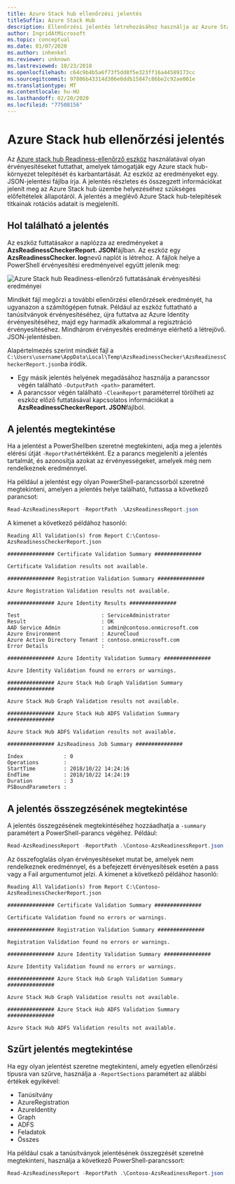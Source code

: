 ```yaml
---
title: Azure Stack hub ellenőrzési jelentés
titleSuffix: Azure Stack Hub
description: Ellenőrzési jelentés létrehozásához használja az Azure Stack hub Readiness-ellenőrző eszközt.
author: IngridAtMicrosoft
ms.topic: conceptual
ms.date: 01/07/2020
ms.author: inhenkel
ms.reviewer: unknown
ms.lastreviewed: 10/23/2018
ms.openlocfilehash: c64c9b4b5a6f73f5dd8f5e323ff16a44589173cc
ms.sourcegitcommit: 97806b43314d306e0ddb15847c86be2c92ae001e
ms.translationtype: MT
ms.contentlocale: hu-HU
ms.lasthandoff: 02/20/2020
ms.locfileid: "77508156"
---
```

# <a name="azure-stack-hub-validation-report"></a>Azure Stack hub ellenőrzési jelentés

Az [Azure stack hub Readiness-ellenőrző eszköz](https://www.powershellgallery.com/packages/Microsoft.AzureStack.ReadinessChecker/1.2002.1111.69) használatával olyan érvényesítéseket futtathat, amelyek támogatják egy Azure stack hub-környezet telepítését és karbantartását. Az eszköz az eredményeket egy. JSON-jelentési fájlba írja. A jelentés részletes és összegzett információkat jelenít meg az Azure Stack hub üzembe helyezéséhez szükséges előfeltételek állapotáról. A jelentés a meglévő Azure Stack hub-telepítések titkainak rotációs adatait is megjeleníti.  

## <a name="where-to-find-the-report"></a>Hol található a jelentés

Az eszköz futtatásakor a naplózza az eredményeket a **AzsReadinessCheckerReport. JSON**fájlban. Az eszköz egy **AzsReadinessChecker. log**nevű naplót is létrehoz. A fájlok helye a PowerShell érvényesítési eredményeivel együtt jelenik meg:

![Azure Stack hub Readiness-ellenőrző futtatásának érvényesítési eredményei](./media/azure-stack-validation-report/validation.png)

Mindkét fájl megőrzi a további ellenőrzési ellenőrzések eredményét, ha ugyanazon a számítógépen futnak. Például az eszköz futtatható a tanúsítványok érvényesítéséhez, újra futtatva az Azure Identity érvényesítéséhez, majd egy harmadik alkalommal a regisztráció érvényesítéséhez. Mindhárom érvényesítés eredménye elérhető a létrejövő. JSON-jelentésben.  

Alapértelmezés szerint mindkét fájl a `C:\Users\username\AppData\Local\Temp\AzsReadinessChecker\AzsReadinessCheckerReport.json`ba íródik.  

- Egy másik jelentés helyének megadásához használja a parancssor végén található `-OutputPath <path>` paramétert.
- A parancssor végén található `-CleanReport` paraméterrel törölheti az eszköz előző futtatásával kapcsolatos információkat a **AzsReadinessCheckerReport. JSON**fájlból.

## <a name="view-the-report"></a>A jelentés megtekintése

Ha a jelentést a PowerShellben szeretné megtekinteni, adja meg a jelentés elérési útját `-ReportPath`értékként. Ez a parancs megjeleníti a jelentés tartalmát, és azonosítja azokat az érvényességeket, amelyek még nem rendelkeznek eredménnyel.

Ha például a jelentést egy olyan PowerShell-parancssorból szeretné megtekinteni, amelyen a jelentés helye található, futtassa a következő parancsot:

```powershell
Read-AzsReadinessReport -ReportPath .\AzsReadinessReport.json
```

A kimenet a következő példához hasonló:

```shell
Reading All Validation(s) from Report C:\Contoso-AzsReadinessCheckerReport.json

############### Certificate Validation Summary ###############

Certificate Validation results not available.

############### Registration Validation Summary ###############

Azure Registration Validation results not available.

############### Azure Identity Results ###############

Test                          : ServiceAdministrator
Result                        : OK
AAD Service Admin             : admin@contoso.onmicrosoft.com
Azure Environment             : AzureCloud
Azure Active Directory Tenant : contoso.onmicrosoft.com
Error Details                 : 

############### Azure Identity Validation Summary ###############

Azure Identity Validation found no errors or warnings.

############### Azure Stack Hub Graph Validation Summary ###############

Azure Stack Hub Graph Validation results not available.

############### Azure Stack Hub ADFS Validation Summary ###############

Azure Stack Hub ADFS Validation results not available.

############### AzsReadiness Job Summary ###############

Index             : 0
Operations        : 
StartTime         : 2018/10/22 14:24:16
EndTime           : 2018/10/22 14:24:19
Duration          : 3
PSBoundParameters :
```

## <a name="view-the-report-summary"></a>A jelentés összegzésének megtekintése

A jelentés összegzésének megtekintéséhez hozzáadhatja a `-summary` paramétert a PowerShell-parancs végéhez. Például:

```powershell
Read-AzsReadinessReport -ReportPath .\Contoso-AzsReadinessReport.json -summary
```

Az összefoglalás olyan érvényesítéseket mutat be, amelyek nem rendelkeznek eredménnyel, és a befejezett érvényesítések esetén a pass vagy a Fail argumentumot jelzi. A kimenet a következő példához hasonló:

```shell
Reading All Validation(s) from Report C:\Contoso-AzsReadinessCheckerReport.json

############### Certificate Validation Summary ###############

Certificate Validation found no errors or warnings.

############### Registration Validation Summary ###############

Registration Validation found no errors or warnings.

############### Azure Identity Validation Summary ###############

Azure Identity Validation found no errors or warnings.

############### Azure Stack Hub Graph Validation Summary ###############

Azure Stack Hub Graph Validation results not available.

############### Azure Stack Hub ADFS Validation Summary ###############

Azure Stack Hub ADFS Validation results not available.
```

## <a name="view-a-filtered-report"></a>Szűrt jelentés megtekintése

Ha egy olyan jelentést szeretne megtekinteni, amely egyetlen ellenőrzési típusra van szűrve, használja a `-ReportSections` paramétert az alábbi értékek egyikével:

- Tanúsítvány
- AzureRegistration
- AzureIdentity
- Graph
- ADFS
- Feladatok
- Összes  

Ha például csak a tanúsítványok jelentésének összegzését szeretné megtekinteni, használja a következő PowerShell-parancssort:

```powershell
Read-AzsReadinessReport -ReportPath .\Contoso-AzsReadinessReport.json -ReportSections Certificate - Summary
```
